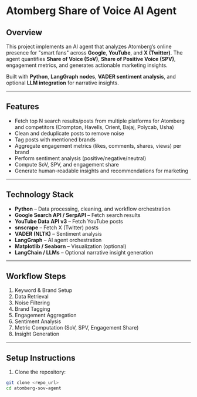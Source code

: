 # Atomberg Share of Voice AI Agent

## Overview
This project implements an AI agent that analyzes Atomberg’s online presence for "smart fans" across **Google**, **YouTube**, and **X (Twitter)**. The agent quantifies **Share of Voice (SoV)**, **Share of Positive Voice (SPV)**, engagement metrics, and generates actionable marketing insights.

Built with **Python**, **LangGraph nodes**, **VADER sentiment analysis**, and optional **LLM integration** for narrative insights.

---

## Features
- Fetch top N search results/posts from multiple platforms for Atomberg and competitors (Crompton, Havells, Orient, Bajaj, Polycab, Usha)  
- Clean and deduplicate posts to remove noise  
- Tag posts with mentioned brands  
- Aggregate engagement metrics (likes, comments, shares, views) per brand  
- Perform sentiment analysis (positive/negative/neutral)  
- Compute SoV, SPV, and engagement share  
- Generate human-readable insights and recommendations for marketing  

---

## Technology Stack
- **Python** – Data processing, cleaning, and workflow orchestration  
- **Google Search API / SerpAPI** – Fetch search results  
- **YouTube Data API v3** – Fetch YouTube posts  
- **snscrape** – Fetch X (Twitter) posts  
- **VADER (NLTK)** – Sentiment analysis  
- **LangGraph** – AI agent orchestration  
- **Matplotlib / Seaborn** – Visualization (optional)  
- **LangChain / LLMs** – Optional narrative insight generation  

---

## Workflow Steps
1. Keyword & Brand Setup  
2. Data Retrieval  
3. Noise Filtering  
4. Brand Tagging  
5. Engagement Aggregation  
6. Sentiment Analysis  
7. Metric Computation (SoV, SPV, Engagement Share)  
8. Insight Generation  

---

## Setup Instructions
1. Clone the repository:  
```bash
git clone <repo_url>
cd atomberg-sov-agent
